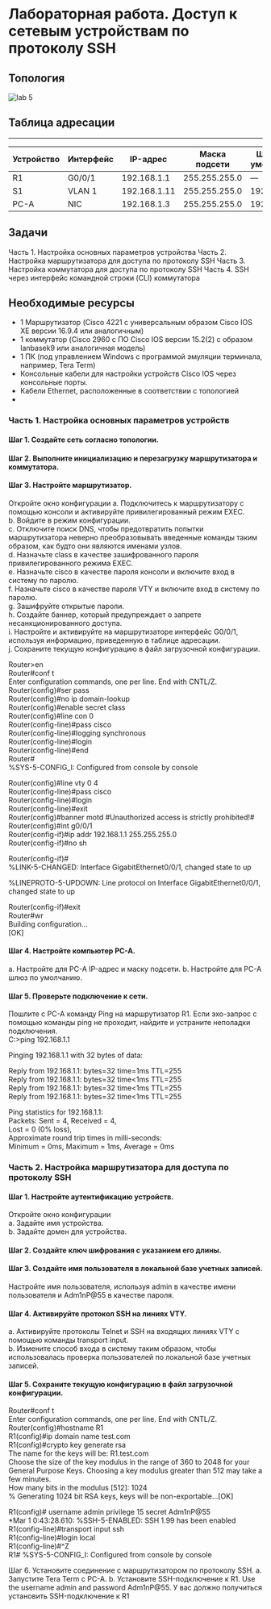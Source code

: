# Лабораторная работа. Доступ к сетевым устройствам по протоколу SSH
## Топология
 ![lab 5](https://user-images.githubusercontent.com/80044182/117867024-7b6a2f00-b2a0-11eb-8d63-e0824cf6774d.png)
## Таблица адресации

--------
|Устройство |	Интерфейс|	IP-адрес |Маска подсети	|Шлюз по умолчанию |
|-----|-------|------|----|-----|   
|R1     | G0/0/1 |192.168.1.1	|255.255.255.0	|— |  
|S1	| VLAN 1| 192.168.1.11	| 255.255.255.0	| 192.168.1.1|  
|PC-A	|NIC	|192.168.1.3	|255.255.255.0	|192.168.1.1 |  

## Задачи
Часть 1. Настройка основных параметров устройства
Часть 2. Настройка маршрутизатора для доступа по протоколу SSH
Часть 3. Настройка коммутатора для доступа по протоколу SSH
Часть 4. SSH через интерфейс командной строки (CLI) коммутатора


## Необходимые ресурсы
- 1 Маршрутизатор (Cisco 4221 с универсальным образом Cisco IOS XE версии 16.9.4 или аналогичным)  
- 1 коммутатор (Cisco 2960 с ПО Cisco IOS версии 15.2(2) с образом lanbasek9 или аналогичная модель)  
- 1 ПК (под управлением Windows с программой эмуляции терминала, например, Tera Term)  
- Консольные кабели для настройки устройств Cisco IOS через консольные порты.  
- Кабели Ethernet, расположенные в соответствии с топологией  
- 
### Часть 1. Настройка основных параметров устройств

#### Шаг 1. Создайте сеть согласно топологии.
#### Шаг 2. Выполните инициализацию и перезагрузку маршрутизатора и коммутатора.
#### Шаг 3. Настройте маршрутизатор.
Откройте окно конфигурации
a. Подключитесь к маршрутизатору с помощью консоли и активируйте привилегированный режим EXEC.  
b. Войдите в режим конфигурации.  
c. Отключите поиск DNS, чтобы предотвратить попытки маршрутизатора неверно преобразовывать введенные команды таким образом, как будто они являются именами узлов.  
d. Назначьте class в качестве зашифрованного пароля привилегированного режима EXEC.  
e. Назначьте cisco в качестве пароля консоли и включите вход в систему по паролю.  
f. Назначьте cisco в качестве пароля VTY и включите вход в систему по паролю.  
g. Зашифруйте открытые пароли.  
h. Создайте баннер, который предупреждает о запрете несанкционированного доступа.  
i. Настройте и активируйте на маршрутизаторе интерфейс G0/0/1, используя информацию, приведенную в таблице адресации.  
j. Сохраните текущую конфигурацию в файл загрузочной конфигурации.  

Router>en  
Router#conf t  
Enter configuration commands, one per line. End with CNTL/Z.  
Router(config)#ser pass  
Router(config)#no ip domain-lookup  
Router(config)#enable secret class  
Router(config)#line con 0  
Router(config-line)#pass cisco  
Router(config-line)#logging synchronous  
Router(config-line)#login  
Router(config-line)#end  
Router#  
%SYS-5-CONFIG_I: Configured from console by console  

Router(config)#line vty 0 4  
Router(config-line)#pass cisco  
Router(config-line)#login  
Router(config-line)#exit  
Router(config)#banner motd #Unauthorized access is strictly prohibited!#  
Router(config)#int g0/0/1  
Router(config-if)#ip addr 192.168.1.1 255.255.255.0  
Router(config-if)#no sh  

Router(config-if)#  
%LINK-5-CHANGED: Interface GigabitEthernet0/0/1, changed state to up  

%LINEPROTO-5-UPDOWN: Line protocol on Interface GigabitEthernet0/0/1, changed state to up  

Router(config-if)#exit  
Router#wr  
Building configuration...  
[OK]  

#### Шаг 4. Настройте компьютер PC-A.  
a. Настройте для PC-A IP-адрес и маску подсети. 
b. Настройте для PC-A шлюз по умолчанию.  
#### Шаг 5. Проверьте подключение к сети.  
Пошлите с PC-A команду Ping на маршрутизатор R1. Если эхо-запрос с помощью команды ping не проходит, найдите и устраните неполадки подключения.  
C:\>ping 192.168.1.1  

Pinging 192.168.1.1 with 32 bytes of data:  

Reply from 192.168.1.1: bytes=32 time=1ms TTL=255  
Reply from 192.168.1.1: bytes=32 time<1ms TTL=255  
Reply from 192.168.1.1: bytes=32 time<1ms TTL=255  
Reply from 192.168.1.1: bytes=32 time<1ms TTL=255  
 
Ping statistics for 192.168.1.1:  
Packets: Sent = 4, Received = 4,   
Lost = 0 (0% loss),  
Approximate round trip times in milli-seconds:   
Minimum = 0ms, Maximum = 1ms, Average = 0ms  

### Часть 2. Настройка маршрутизатора для доступа по протоколу SSH
#### Шаг 1. Настройте аутентификацию устройств.
Откройте окно конфигурации  
a. Задайте имя устройства.   
b. Задайте домен для устройства.  
#### Шаг 2. Создайте ключ шифрования с указанием его длины.  
#### Шаг 3. Создайте имя пользователя в локальной базе учетных записей.  
Настройте имя пользователя, используя admin в качестве имени пользователя и Adm1nP@55 в качестве пароля.  
#### Шаг 4. Активируйте протокол SSH на линиях VTY.  
a.	Активируйте протоколы Telnet и SSH на входящих линиях VTY с помощью команды transport input.  
b.	Измените способ входа в систему таким образом, чтобы использовалась проверка пользователей по локальной базе учетных записей. 
#### Шаг 5. Сохраните текущую конфигурацию в файл загрузочной конфигурации.
Router#conf t  
Enter configuration commands, one per line. End with CNTL/Z.  
Router(config)#hostname R1  
R1(config)#ip domain name test.com   
R1(config)#crypto key generate rsa  
The name for the keys will be: R1.test.com  
Choose the size of the key modulus in the range of 360 to 2048 for your  
General Purpose Keys. Choosing a key modulus greater than 512 may take a few minutes.  
How many bits in the modulus [512]: 1024  
% Generating 1024 bit RSA keys, keys will be non-exportable...[OK]  

R1(config)# username admin privilege 15 secret Adm1nP@55  
*Mar 1 0:43:28.610: %SSH-5-ENABLED: SSH 1.99 has been enabled  
R1(config-line)#transport input ssh   
R1(config-line)#login local  
R1(config-line)#^Z  
R1#
%SYS-5-CONFIG_I: Configured from console by console  

Шаг 6. Установите соединение с маршрутизатором по протоколу SSH.
a.	Запустите Tera Term с PC-A.
b.	Установите SSH-подключение к R1. Use the username admin and password Adm1nP@55. У вас должно получиться установить SSH-подключение к R1










